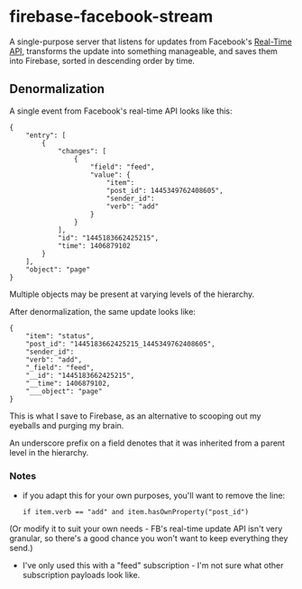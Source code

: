 # firebase-facebook-stream

A single-purpose server that listens for updates from Facebook's [Real-Time API](https://developers.facebook.com/docs/graph-api/real-time-updates/v2.0), transforms the update into something manageable, and saves them into Firebase, sorted in descending order by time.

## Denormalization

A single event from Facebook's real-time API looks like this:

```(js)
{
    "entry": [
        {
            "changes": [
                {
                    "field": "feed",
                    "value": {
                        "item": 
                        "post_id": 1445349762408605",
                        "sender_id": 
                        "verb": "add"
                    }
                }
            ],
            "id": "1445183662425215",
            "time": 1406879102
        }
    ],
    "object": "page"
}
```

Multiple objects may be present at varying levels of the hierarchy.

After denormalization, the same update looks like:

```(js)
{
    "item": "status",
    "post_id": "1445183662425215_1445349762408605",
    "sender_id": 
    "verb": "add",
    "_field": "feed",
    "__id": "1445183662425215",
    "__time": 1406879102,
    "___object": "page"
}
```

This is what I save to Firebase, as an alternative to scooping out my eyeballs and purging my brain.

An underscore prefix on a field denotes that it was inherited from a parent level in the hierarchy.

### Notes

* if you adapt this for your own purposes, you'll want to remove the line:

    ```if item.verb == "add" and item.hasOwnProperty("post_id")```

(Or modify it to suit your own needs - FB's real-time update API isn't very granular, so there's a good chance you won't want to keep everything they send.)

* I've only used this with a "feed" subscription - I'm not sure what other subscription payloads look like.